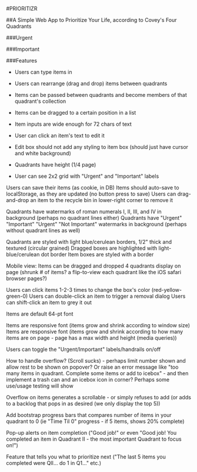 #PRIORITIZR

##A Simple Web App to Prioritize Your Life, according to Covey's Four Quadrants

###Urgent

###Important


###Features

- Users can type items in
- Users can rearrange (drag and drop) items between quadrants
- Items can be passed between quadrants and become members of that quadrant's collection
- Items can be dragged to a certain position in a list
- Item inputs are wide enough for 72 chars of text
- User can click an item's text to edit it
- Edit box should not add any styling to item box (should just have cursor and white background)

- Quadrants have height (1/4 page)
- User can see 2x2 grid with "Urgent" and "Important" labels

Users can save their items (as cookie, in DB)
Items should auto-save to localStorage, as they are updated (no button press to save)
Users can drag-and-drop an item to the recycle bin in lower-right corner to remove it

Quadrants have watermarks of roman numerals I, II, III, and IV in background (perhaps no quadrant lines either)
Quadrants have "Urgent" "Important" "Urgent" "Not Important" watermarks in background (perhaps without quadrant lines as well)

Quadrants are styled with light blue/cerulean borders, 1/2" thick and textured (circular grained)
Dragged boxes are highlighted with light-blue/cerulean dot border
Item boxes are styled with a border

Mobile view: 
  Items can be dragged and dropped
  4 quadrants display on page (shrunk # of items? a flip-to-view each quadrant like the iOS safari browser pages?)

Users can click items 1-2-3 times to change the box's color (red-yellow-green-0)
Users can double-click an item to trigger a removal dialog
Users can shift-click an item to grey it out

Items are default 64-pt font

Items are responsive font (items grow and shrink according to window size)
Items are responsive font (items grow and shrink according to how many items are on page - page has a max width and height (media queries))

Users can toggle the "Urgent/Important" labels/handrails on/off

How to handle overflow? (Scroll sucks) - perhaps limit number shown and allow rest to be shown on popover? Or raise an error message like "too many items in quadrant. Complete some items or add to icebox" - and then implement a trash can and an icebox icon in corner? Perhaps some use/usage testing will show

Overflow on items generates a scrollable - or simply refuses to add (or adds to a backlog that pops in as desired (we only display the top 5))

Add bootstrap progress bars that compares number of items in your quadrant to 0 (ie "Time Til 0" progress - if 5 items, shows 20% complete)

Pop-up alerts on item completion ("Good job!" or even "Good job! You completed an item in Quadrant II - the most important Quadrant to focus on!")

Feature that tells you what to prioritize next ("The last 5 items you completed were QII... do 1 in Q1..." etc.)